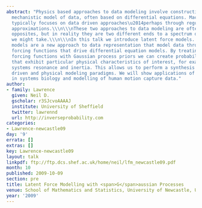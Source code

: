 ```yaml
---
abstract: "Physics based approaches to data modeling involve constructing an accurate
  mechanistic model of data, often based on differential equations. Machine learning
  typically focuses on data driven approaches\u2014perhaps through regularized function
  approximations.\\\n\\\nThese two approaches to data modeling are often seen as polar
  opposites, but in reality they are two different ends to a spectrum of approaches
  we might take.\\\n\\\nIn this talk we introduce latent force models. Latent force
  models are a new approach to data representation that model data through unknown
  forcing functions that drive differential equation models. By treating the unknown
  forcing functions with Gaussian process priors we can create probabilistic models
  that exhibit particular physical characteristics of interest, for example, in dynamical
  systems resonance and inertia. This allows us to perform a synthesis of the data
  driven and physical modeling paradigms. We will show applications of these models
  in systems biology and modelling of human motion capture data."
author:
- family: Lawrence
  given: Neil D.
  gscholar: r3SJcvoAAAAJ
  institute: University of Sheffield
  twitter: lawrennd
  url: http://inverseprobability.com
categories:
- Lawrence-newcastle09
day: '9'
errata: []
extras: []
key: Lawrence-newcastle09
layout: talk
linkpdf: ftp://ftp.dcs.shef.ac.uk/home/neil/lfm_newcastle09.pdf
month: 10
published: 2009-10-09
section: pre
title: Latent Force Modelling with <span>G</span>aussian Processes
venue: School of Mathematics and Statistics, University of Newcastle, U.K.
year: '2009'
---
```

